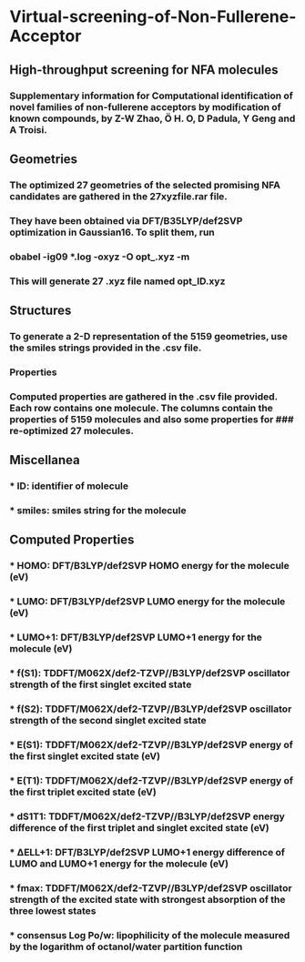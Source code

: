 # Virtual-screening-of-Non-Fullerene-Acceptor


## High-throughput screening for NFA molecules

### Supplementary information for Computational identification of novel families of non-fullerene acceptors by modification of known compounds, by Z-W Zhao, Ö H. O, D Padula, Y Geng and A Troisi.

## Geometries

### The optimized 27 geometries of the selected promising NFA candidates are gathered in the 27xyzfile.rar file.

### They have been obtained via DFT/B35LYP/def2SVP optimization in Gaussian16. To split them, run
### obabel -ig09 *.log -oxyz -O opt_.xyz -m
### This will generate 27 .xyz file named opt_ID.xyz

## Structures
### To generate a 2-D representation of the 5159 geometries, use the smiles strings provided in the .csv file.
### Properties
### Computed properties are gathered in the .csv file provided. Each row contains one molecule. The columns contain the properties of 5159 molecules and also some properties for ### re-optimized 27 molecules. 
## Miscellanea
### *	ID: identifier of molecule
### *	smiles: smiles string for the molecule
## Computed Properties
### *	HOMO: DFT/B3LYP/def2SVP HOMO energy for the molecule (eV)
### *	LUMO: DFT/B3LYP/def2SVP LUMO energy for the molecule (eV)
### *	LUMO+1: DFT/B3LYP/def2SVP LUMO+1 energy for the molecule (eV)
### *	f(S1): TDDFT/M062X/def2-TZVP//B3LYP/def2SVP oscillator strength of the first singlet excited state
### *	f(S2): TDDFT/M062X/def2-TZVP//B3LYP/def2SVP oscillator strength of the second singlet excited state
### *	E(S1): TDDFT/M062X/def2-TZVP//B3LYP/def2SVP energy of the first singlet excited state (eV)
### *	E(T1): TDDFT/M062X/def2-TZVP//B3LYP/def2SVP energy of the first triplet excited state (eV)
### *	dS1T1: TDDFT/M062X/def2-TZVP//B3LYP/def2SVP energy difference of the first triplet and singlet excited state (eV)
### *	ΔELL+1: DFT/B3LYP/def2SVP LUMO+1 energy difference of LUMO and LUMO+1 energy for the molecule (eV)
### *	fmax: TDDFT/M062X/def2-TZVP//B3LYP/def2SVP oscillator strength of the excited state with strongest absorption of the three lowest states
### *	consensus Log Po/w: lipophilicity of the molecule measured by the logarithm of octanol/water partition function 
